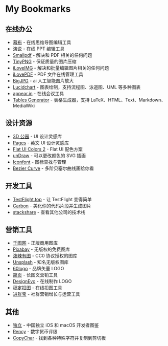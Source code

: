 # My Bookmarks

## 在线办公

- [幕布](https://mubu.com/) - 在线思维导图编辑工具
- [演说](https://yanshuo.io/) - 在线 PPT 编辑工具
- [Smallpdf](https://smallpdf.com/cn) - 解决和 PDF 相关的任何问题
- [TinyPNG](https://tinypng.com/) - 保证质量的图片压缩
- [iLoveIMG](https://www.iloveimg.com/zh-cn) - 解决和批量编辑图片相关的任何问题
- [iLovePDF](https://www.ilovepdf.com/zh_cn) - PDF 文件在线管理工具
- [BigJPG](http://bigjpg.com/zh) - ai 人工智能图片放大
- [Lucidchart](https://www.lucidchart.com) - 图表绘制，支持流程图、泳道图、UML 等多种图表
- [appear.in](https://appear.in/) - 在线会议工具
- [Tables Generator](https://www.tablesgenerator.com) - 表格生成器，支持 LaTeX、HTML、Text、Markdown、MediaWiki

## 设计资源

- [3D 公园](https://app.3dpark.net/) - UI 设计灵感库
- [Pages](https://www.pages.xyz/) - 英文 UI 设计灵感库
- [Flat UI Colors 2](https://flatuicolors.com/) - Flat UI 配色方案
- [unDraw](http://undraw.co/illustrations) - 可以更改颜色的 SVG 插画
- [Iconfont](http://www.iconfont.cn/) - 图标查找与管理
- [Bezier Curve](http://myst729.github.io/bezier-curve/) - 多阶贝塞尔曲线画给你看

## 开发工具

- [TestFlight.top](https://testflight.top) - 让 TestFlight 变得简单
- [Carbon](https://carbon.now.sh) - 美化你的代码片段并生成图片
- [stackshare](https://stackshare.io/) - 查看其他公司的技术栈

## 营销工具

- [千图网](http://www.58pic.com/zb/) - 正版商用图库
- [Pixabay](https://pixabay.com/) - 无版权的免费图库
- [泼辣有图](http://www.polayoutu.com/collections) - CC0 协议授权的图库
- [Unsplash](https://unsplash.com/) - 知名无版权图库
- [60logo](http://www.60logo.com/) - 品牌矢量 LOGO
- [简页](http://www.jianye.im/) - 长图文营销工具
- [DesignEvo](https://www.designevo.com/cn/) - 在线制作 LOGO
- [稿定扣图](https://www.gaoding.com/koutu) - 在线扣图工具
- [进群宝](http://www.jinqunbao.com/) - 社群营销增长与运营工具

## 其他

- [独立](https://josephchang10.github.io/chinese-indie-hackers/) - 中国独立 iOS 和 macOS 开发者图鉴
- [Rency](https://rency.com/) - 数字货币评级
- [CopyChar](http://copychar.cc/popular) - 找到各种特殊字符并复制到剪切板
